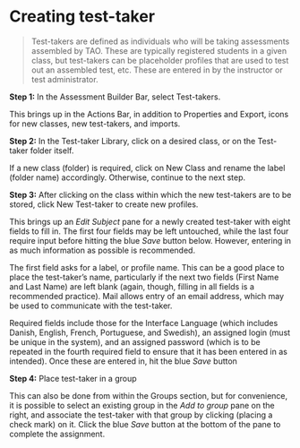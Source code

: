 # Creating test-taker

>Test-takers are defined as individuals who will be taking assessments assembled by TAO. These are typically registered students in a given class, but test-takers can be placeholder profiles that are used to test out an assembled test, etc. These are entered in by the instructor or test administrator.

**Step 1:** In the Assessment Builder Bar, select Test-takers. 

This brings up in the Actions Bar, in addition to Properties and Export, icons for new classes, new test-takers, and imports.

**Step 2:** In the Test-taker Library, click on a desired class, or on the Test-taker folder itself.

If a new class (folder) is required, click on New Class and rename the label (folder name) accordingly. Otherwise, continue to the next step.

**Step 3:** After clicking on the class within which the new test-takers are to be stored, click New Test-taker to create new profiles.

This brings up an *Edit Subject* pane for a newly created test-taker with eight fields to fill in. The first four fields may be left untouched, while the last four require input before hitting the blue *Save* button below. However, entering in as much information as possible is recommended.

The first field asks for a label, or profile name. This can be a good place to place the test-taker’s name, particularly if the next two fields (First Name and Last Name) are left blank (again, though, filling in all fields is a recommended practice). Mail allows entry of an email address, which may be used to communicate with the test-taker. 

Required fields include those for the Interface Language (which includes Danish, English, French, Portuguese, and Swedish), an assigned login (must be unique in the system), and an assigned password (which is to be repeated in the fourth required field to ensure that it has been entered in as intended). Once these are entered in, hit the blue *Save* button

**Step 4:** Place test-taker in a group

This can also be done from within the Groups section, but for convenience, it is possible to select an existing group in the *Add to group* pane on the right, and associate the test-taker with that group by clicking (placing a check mark) on it. Click the blue *Save* button at the bottom of the pane to complete the assignment.
